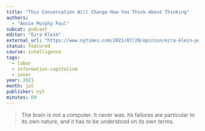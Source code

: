 ```yaml
---
title: "This Conversation Will Change How You Think About Thinking"
authors:
  - "Annie Murphy Paul"
subcat: podcast
editor: "Ezra Klein"
external_url: "https://www.nytimes.com/2021/07/20/opinion/ezra-klein-podcast-annie-murphy-paul.html"
status: featured
course: intelligence
tags:
  - labor
  - information-capitalism
  - inner
year: 2021
month: jul
publisher: nyt
minutes: 69
---
```


> The brain is not a computer. It never was.
Its failures are particular to its own nature, and it has to be understood on its own terms.
